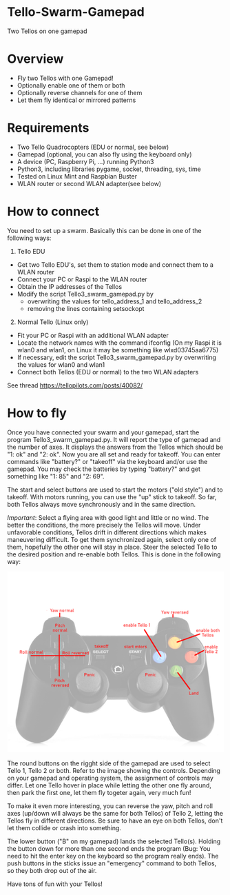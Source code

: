 # Tello-Swarm-Gamepad
Two Tellos on one gamepad

# Overview
* Fly two Tellos with one Gamepad! 
* Optionally enable one of them or both 
* Optionally reverse channels for one of them 
* Let them fly identical or mirrored patterns 

# Requirements 
* Two Tello Quadrocopters (EDU or normal, see below)
* Gamepad (optional, you can also fly using the keyboard only) 
* A device (PC, Raspberry Pi, ...) running Python3 
* Python3, including libraries pygame, socket, threading, sys, time
* Tested on Linux Mint and Raspbian Buster
* WLAN router or second WLAN adapter(see below)

# How to connect 
You need to set up a swarm. Basically this can be done in one of the following ways: 

1) Tello EDU 
* Get two Tello EDU's, set them to station mode and connect them to a WLAN router
* Connect your PC or Raspi to the WLAN router 
* Obtain the IP addresses of the Tellos 
* Modify the script Tello3_swarm_gamepad.py by 
  * overwriting the values for tello_address_1 and tello_address_2
  * removing the lines containing setsockopt

2) Normal Tello (Linux only) 
* Fit your PC or Raspi with an additional WLAN adapter 
* Locate the network names with the command ifconfig (On my Raspi it is wlan0 and wlan1, on Linux it may be something like wlxd03745aa6775) 
* If necessary, edit the script Tello3_swarm_gamepad.py by overwriting the values for wlan0 and wlan1 
* Connect both Tellos (EDU or normal) to the two WLAN adapters  

See thread https://tellopilots.com/posts/40082/  

# How to fly
Once you have connected your swarm and your gamepad, start the program Tello3_swarm_gamepad.py. 
It will report the type of gamepad and the number of axes. It displays the answers from the Tellos which should be "1: ok" and "2: ok". 
Now you are all set and ready for takeoff. You can enter commands like "battery?" or "takeoff" via the keyboard and/or use the gamepad. 
You may check the batteries by typing "battery?" and get something like "1: 85" and "2: 69".   

The start and select buttons are used to start the motors ("old style") and to takeoff. With motors running, you can use the "up" stick to takeoff. So far, both Tellos always move synchronously and in the same direction.  

_Important_: Select a flying area with good light and little or no wind. The better the conditions, the more precisely the Tellos will move. Under unfavorable conditions, Tellos drift in different directions which makes maneuvering difficult. To get them synchronized again, select only one of them, hopefully the other one will stay in place. Steer the selected Tello to the desired position and re-enable both Tellos. This is done in the following way: 

![gamepad controls](gamepad.png "gamepad controls")

The round buttons on the rigght side of the gamepad are used to select Tello 1, Tello 2 or both. Refer to the image showing the controls. Depending on your gamepad and operating system, the assignment of controls may differ. Let one Tello hover in place while letting the other one fly around, then park the first one, let them fly togeter again, very much fun! 

To make it even more interesting, you can reverse the yaw, pitch and roll axes (up/down will always be the same for both Tellos) of Tello 2, letting the Tellos fly in different directions. Be sure to have an eye on both Tellos, don't let them collide or crash into something. 

The lower button ("B" on my gamepad) lands the selected Tello(s). Holding the button down for more than one second ends the program (Bug: You need to hit the enter key on the keyboard so the program really ends). The push buttons in the sticks issue an "emergency" command to both Tellos, so they both drop out of the air. 

Have tons of fun with your Tellos! 
